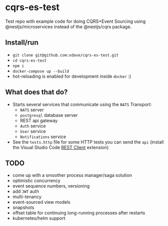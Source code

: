 # cqrs-es-test

Test repo with example code for doing CQRS+Event Sourcing
using @nestjs/microservices instead of the @nestjs/cqrs package.

## Install/run
- `git clone git@github.com:xdave/cqrs-es-test.git`
- `cd cqrs-es-test`
- `npm i`
- `docker-compose up --build`
- hot-reloading is enabled for development inside `docker` :)

## What does that do?
- Starts several services that communicate using the `NATS` Transport:
  - `NATS` server
  - `postgresql` database server
  - REST api gateway
  - `Auth` service
  - `User` service
  - `Notifications` service
- See the `tests.http` file for some HTTP tests you can send the `api` (install the Visual Studio Code [REST Client](https://marketplace.visualstudio.com/items?itemName=humao.rest-client) extension)

## TODO
- come up with a smoother process manager/saga solution
- optimistic concurrency
- event sequence numbers, versioning
- add `JWT` auth
- multi-tenancy
- event-sourced view models
- snapshots
- offset table for continuing long-running processes after restarts
- kubernetes/helm support
